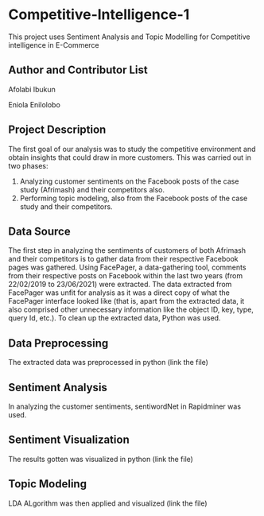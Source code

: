 # Competitive-Intelligence-1
This project uses Sentiment Analysis and Topic Modelling for Competitive intelligence in E-Commerce

Author and Contributor List
---------------------------
Afolabi Ibukun

Eniola Enilolobo

Project Description
-------------------
The first goal of our analysis was to study the competitive environment and obtain insights that could draw in more customers. This was carried out in two phases:
1.	Analyzing customer sentiments on the Facebook posts of the case study (Afrimash) and their competitors also.
2.	Performing topic modeling, also from the Facebook posts of the case study and their competitors.

Data Source
------------
The first step in analyzing the sentiments of customers of both Afrimash and their competitors is to gather data from their respective Facebook pages was gathered. Using FacePager, a data-gathering tool, comments from their respective posts on Facebook within the last two years (from 22/02/2019 to 23/06/2021) were extracted. The data extracted from FacePager was unfit for analysis as it was a direct copy of what the FacePager interface looked like (that is, apart from the extracted data, it also comprised other unnecessary information like the object ID, key, type, query Id, etc.). To clean up the extracted data, Python was used. 

Data Preprocessing
------------------
The extracted data was preprocessed in python (link the file)

Sentiment Analysis
------------------
In analyzing the customer sentiments, sentiwordNet in Rapidminer was used. 

Sentiment Visualization
-----------------------
The results gotten was visualized in python (link the file)

Topic Modeling
--------------
LDA ALgorithm was then applied and visualized (link the file)


